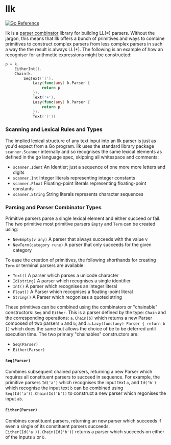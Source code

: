# llk

[![Go Reference](https://pkg.go.dev/badge/github.com/andjam/btree.svg)](https://pkg.go.dev/github.com/andjhop/llk)

llk is a [parser combinator](https://en.wikipedia.org/wiki/Parser_combinator) library for building
LL(\*) parsers. Without the jargon, this means that llk offers a bunch of primitives and ways to
combine primitives to construct complex parsers from less complex parsers in such a way the the
result is always  LL(\*). The following is an example of how an recogniser for arithmetic
expressions might be constructed:
```go
p = k.
    EitherInt().
    Chain(k.
        SeqText('(').
            Lazy(func(any) k.Parser {
                return p
            }).
            Text('+').
            Lazy(func(any) k.Parser {
                return p
            }).
            Text(')'))
```


### Scanning and Lexical Rules and Types
The implied lexical structure of any text input into an llk parser is just as you'd expect from a Go
program. llk uses the standard library package `scanner.Scanner` internally and so recognises the
same lexical elements as defined in the go language spec, skipping all whitespace and comments:

* `scanner.Ident` An Identier; just a sequence of one more more letters and digits
* `scanner.Int` Integer literals representing integer constants  
* `scanner.Float` Floating-point literals representing floating-point constants  
* `scanner.String` String literals represents character sequences

### Parsing and Parser Combinator Types
Primitive parsers parse a single lexical element and either succeed or fail. The two primitive most
primitive parsers `Empty` and `Term` can be created using:

* `NewEmpty(v any)` A parser that always succeeds with the value v
* `NewTerm(category rune)` A parser that only succeeds for the given category

To ease the creation of primitives, the following shorthands for creating `Term` or terminal parsers are
available:

* `Text()` A parser which parses a unicode character 
* `Id(string)` A parser which recognises a single identifier
* `Int()` A parser which recognises an integer literal
* `Float()` A Parser which recognises a floating-point literal
* `String()` A Parser which recgonises a quoted string

These primitives can be combined using the combinators or "chainable" constructors: `Seq` and `Either`. This is a parser
defined by the type: `Chain` and the corresponding operations: `a.Chain(b)` which returns a new
Parser composed of two parsers `a` and `b`;  and `a.Lazy(func(any) Parser { return b })` which does the
same but allows the choice of be to be deferred until execution time. The two primary "chainables"
constructors are:

* `Seq(Parser)`
* `Either(Parser)`

#### `Seq(Parser)`
Combines subsequent chained parsers, returning a new Parser which requires all
  constituent parsers to succeed in sequence. For example, the primitive parsers `Id('a')` which
  recognises the input text `a`, and  `Id('b')` which recognise the input text `b` can be combined
  using `Seq(Id('a')).Chain(Id('b'))` to construct a new parser which regonises the input `ab`.

#### `Either(Parser)`
 Combines constituent parsers, returning an new parser which succeeds if
  even a single of its constituent parsers succeeds. `Either(Id('a')).Chain(Id('b'))` returns a
  parser which succeeds on either of the inputs `a` or `b`.
